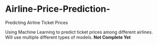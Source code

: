 # Airline-Price-Prediction-
Predicting Airline Ticket Prices

Using Machine Learning to predict ticket prices among different airlines. Will use multiple different types of models.
**Not Complete Yet**
